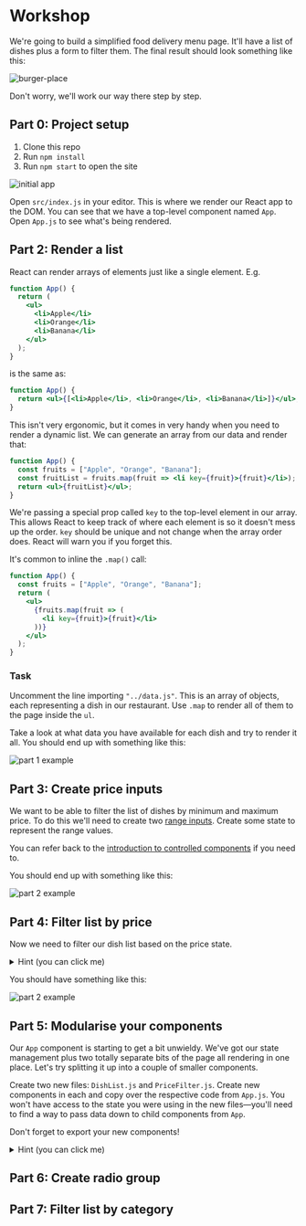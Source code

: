 # Workshop

We're going to build a simplified food delivery menu page. It'll have a list of dishes plus a form to filter them. The final result should look something like this:

![burger-place](https://user-images.githubusercontent.com/9408641/58384401-35473280-7fd9-11e9-80db-1403465ad70f.gif)

Don't worry, we'll work our way there step by step.

## Part 0: Project setup

1. Clone this repo
1. Run `npm install`
1. Run `npm start` to open the site

![initial app](https://user-images.githubusercontent.com/9408641/58384502-2e6cef80-7fda-11e9-9e79-af32561922f0.png)

Open `src/index.js` in your editor. This is where we render our React app to the DOM. You can see that we have a top-level component named `App`. Open `App.js` to see what's being rendered.

## Part 2: Render a list

React can render arrays of elements just like a single element. E.g.

```jsx
function App() {
  return (
    <ul>
      <li>Apple</li>
      <li>Orange</li>
      <li>Banana</li>
    </ul>
  );
}
```

is the same as:

```jsx
function App() {
  return <ul>{[<li>Apple</li>, <li>Orange</li>, <li>Banana</li>]}</ul>;
}
```

This isn't very ergonomic, but it comes in very handy when you need to render a dynamic list. We can generate an array from our data and render that:

```jsx
function App() {
  const fruits = ["Apple", "Orange", "Banana"];
  const fruitList = fruits.map(fruit => <li key={fruit}>{fruit}</li>);
  return <ul>{fruitList}</ul>;
}
```

We're passing a special prop called `key` to the top-level element in our array. This allows React to keep track of where each element is so it doesn't mess up the order. `key` should be unique and not change when the array order does. React will warn you if you forget this.

It's common to inline the `.map()` call:

```jsx
function App() {
  const fruits = ["Apple", "Orange", "Banana"];
  return (
    <ul>
      {fruits.map(fruit => (
        <li key={fruit}>{fruit}</li>
      ))}
    </ul>
  );
}
```

### Task

Uncomment the line importing `"../data.js"`. This is an array of objects, each representing a dish in our restaurant. Use `.map` to render all of them to the page inside the `ul`.

Take a look at what data you have available for each dish and try to render it all. You should end up with something like this:

![part 1 example](https://user-images.githubusercontent.com/9408641/58384685-90c6ef80-7fdc-11e9-80ea-d0d54df5bca0.png)

## Part 3: Create price inputs

We want to be able to filter the list of dishes by minimum and maximum price. To do this we'll need to create two [range inputs](https://developer.mozilla.org/en-US/docs/Web/HTML/Element/input/range). Create some state to represent the range values.

You can refer back to the [introduction to controlled components](https://github.com/oliverjam/learn-react/blob/master/05-transform-the-form/README.md#controlled-components) if you need to.

You should end up with something like this:

![part 2 example](https://user-images.githubusercontent.com/9408641/58385206-b821ba80-7fe4-11e9-9108-0b0805a34820.png)

## Part 4: Filter list by price

Now we need to filter our dish list based on the price state.

   <details>
    <summary>
    Hint (you can click me)
    </summary>

Remember our list is a normal JavaScript array. You can manipulate it using any of the array methods you're used to.

   </details>

You should have something like this:

![part 2 example](https://user-images.githubusercontent.com/9408641/58385194-8a3c7600-7fe4-11e9-899d-576e46106f1d.png)

## Part 5: Modularise your components

Our `App` component is starting to get a bit unwieldy. We've got our state management plus two totally separate bits of the page all rendering in one place. Let's try splitting it up into a couple of smaller components.

Create two new files: `DishList.js` and `PriceFilter.js`. Create new components in each and copy over the respective code from `App.js`. You won't have access to the state you were using in the new files—you'll need to find a way to pass data down to child components from `App`.

Don't forget to export your new components!

  <details>
    <summary>
    Hint (you can click me)
    </summary>

You might want to review the section on [props](https://github.com/oliverjam/learn-react/blob/master/02-component-proponent/README.md#props) from the earlier workshop.

   </details>

## Part 6: Create radio group

## Part 7: Filter list by category
